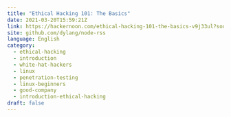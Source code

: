 ```yaml
---
title: "Ethical Hacking 101: The Basics"
date: 2021-03-20T15:59:21Z
link: https://hackernoon.com/ethical-hacking-101-the-basics-v9j33ul?source=rss&utm_medium=RSS&utm_source=news.12bit.vn
site: github.com/dylang/node-rss
language: English
category:
  - ethical-hacking
  - introduction
  - white-hat-hackers
  - linux
  - penetration-testing
  - linux-beginners
  - good-company
  - introduction-ethical-hacking
draft: false
---
```

